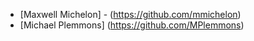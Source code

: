 * [Maxwell Michelon] - (https://github.com/mmichelon)
* [Michael Plemmons] (https://github.com/MPlemmons)